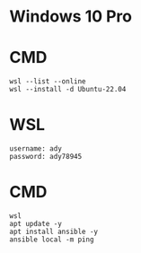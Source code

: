 # Windows 10 Pro

# CMD
```
wsl --list --online
wsl --install -d Ubuntu-22.04
```

# WSL
```
username: ady
password: ady78945
```

# CMD
```
wsl
apt update -y
apt install ansible -y
ansible local -m ping
```